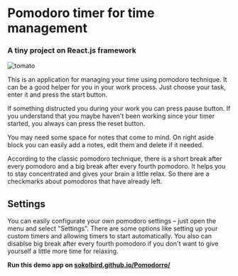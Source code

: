 <h1>Pomodoro timer for time management</h1>
<h3>A tiny project on React.js framework</h3>
<img src="http://i.piccy.info/i9/981e051b20463fccfa76b96c54324fc8/1533907385/11696/1259258/tomato.png" alt="tomato"/>
<p>This is an application for managing your time using pomodoro technique. It can be a good helper for you in your work process. 
  Just choose your task, enter it and press the start button.</p>
<p>If something distructed you during your work you can press pause button. If you understand that you maybe haven't been working since your timer started, you always can press the reset button.</p>
<p>You may need some space for notes that come to mind. On right aside block you can easily add a notes, edit them and delete if it needed.</p>
<p>According to the classic pomodoro technique, there is a short break after every pomodoro and a big break after every fourth pomodoro. It helps you to stay concentrated and gives your brain a little relax. So there are a checkmarks about pomodoros that have already left.</p>
<h2>Settings</h2>
<p>You can easily configurate your own pomodoro settings – just open the menu and select "Settings". There are some options like setting up your custom timers and allowing timers to start automatically. You also can disablse big break after every fourth pomodoro if you don't want to give yourself a little more time for relaxing.</p>
<strong>Run this demo app on <a href="https://sokolbird.github.io/Pomodorro/">sokolbird.github.io/Pomodorro/</a></strong>
